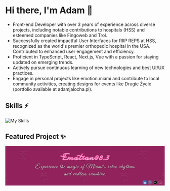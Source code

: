 # Hi there, I'm Adam 👋

- Front-end Developer with over 3 years of experience across diverse projects, including notable contributions to hospitals (HSS) and esteemed companies like Fingoweb and Trol.
- Successfully created impactful User Interfaces for RIIP REPS at HSS, recognized as the world's premier orthopedic hospital in the USA. Contributed to enhanced user engagement and efficiency.
- Proficient in TypeScript, React, Next.js, Vue with a passion for staying updated on emerging trends.
- Actively pursue continuous learning of new technologies and best UI/UX practices.
- Engage in personal projects like emotion.miami and contribute to local community activities, creating designs for events like Drugie Życie (portfolio available at adamjalocha.pl).

## Skills ⚡
![My Skills](https://skillicons.dev/icons?i=js,ts,react,next,vue,nuxt,scss,styledcomponents,wordpress,figma,git,stackoverflow&perline=4)

## Featured Project ✨
[![Emotion-banner](assets/emotion.jpg)](https://emotion.miami/)

<!--
## Projects 🐱
[![Portfolio-banner](assets/portfolio.jpg)](https://www.adamjalocha.pl/)
[![Emotion-banner](assets/emotion.jpg)](https://emotion.miami/)
[![Webinamp-banner](assets/web-winamp.jpg)](https://winamp.vercel.app/)
[![Repositories-banner](assets/repositories.jpg)](https://github.com/energywraith?tab=repositories)
-->


<!--
**energywraith/energywraith** is a ✨ _special_ ✨ repository because its `README.md` (this file) appears on your GitHub profile.

Here are some ideas to get you started:

- 🔭 I’m currently working on ...
- 🌱 I’m currently learning ...
- 👯 I’m looking to collaborate on ...
- 🤔 I’m looking for help with ...
- 💬 Ask me about ...
- 📫 How to reach me: ...
- 😄 Pronouns: ...
- ⚡ Fun fact: ...
-->
